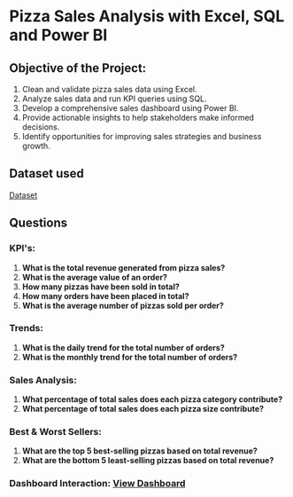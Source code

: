 # Pizza Sales Analysis with Excel, SQL and Power BI
## Objective of the Project:
1. Clean and validate pizza sales data using Excel.
2. Analyze sales data and run KPI queries using SQL.
3. Develop a comprehensive sales dashboard using Power BI.
4. Provide actionable insights to help stakeholders make informed decisions.
5. Identify opportunities for improving sales strategies and business growth.

## Dataset used
<a href="https://github.com/Nihal-PS7/Data-Analysis-dashboard/blob/main/pizza_sales.csv">Dataset</a>

## Questions

### KPI's:
1) **What is the total revenue generated from pizza sales?**
2) **What is the average value of an order?**
3) **How many pizzas have been sold in total?**
4) **How many orders have been placed in total?**
5) **What is the average number of pizzas sold per order?**

### Trends:
1) **What is the daily trend for the total number of orders?**
2) **What is the monthly trend for the total number of orders?**

### Sales Analysis:
1) **What percentage of total sales does each pizza category contribute?**
2) **What percentage of total sales does each pizza size contribute?**

### Best & Worst Sellers:
1) **What are the top 5 best-selling pizzas based on total revenue?**
2) **What are the bottom 5 least-selling pizzas based on total revenue?**

### Dashboard Interaction: <a href="https://github.com/Nihal-PS7/Data-Analysis-dashboard/blob/main/Pizza%20sales%201.png">View Dashboard</a>



